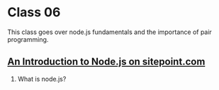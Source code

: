 # Class 06
This class goes over node.js fundamentals and the importance of pair programming.

## [An Introduction to Node.js on sitepoint.com](https://www.sitepoint.com/an-introduction-to-node-js)

1. What is node.js?
